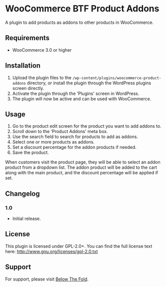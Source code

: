 # WooCommerce BTF Product Addons

A plugin to add products as addons to other products in WooCommerce.

## Requirements

- WooCommerce 3.0 or higher

## Installation

1. Upload the plugin files to the `/wp-content/plugins/woocommerce-product-addons` directory, or install the plugin through the WordPress plugins screen directly.
2. Activate the plugin through the 'Plugins' screen in WordPress.
3. The plugin will now be active and can be used with WooCommerce.

## Usage

1. Go to the product edit screen for the product you want to add addons to.
2. Scroll down to the 'Product Addons' meta box.
3. Use the search field to search for products to add as addons.
4. Select one or more products as addons.
5. Set a discount percentage for the addon products if needed.
6. Save the product.

When customers visit the product page, they will be able to select an addon product from a dropdown list. The addon product will be added to the cart along with the main product, and the discount percentage will be applied if set.

## Changelog

### 1.0
- Initial release.

## License

This plugin is licensed under GPL-2.0+. You can find the full license text here: http://www.gnu.org/licenses/gpl-2.0.txt

## Support

For support, please visit [Below The Fold](https://belowthefold.gr/).

